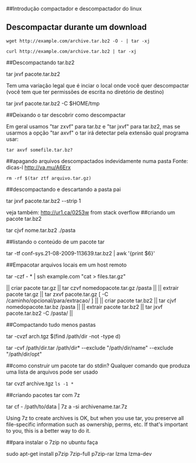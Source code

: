 ##Introdução
compactador e descompactador do linux

## Descompactar durante um download 

    wget http://example.com/archive.tar.bz2 -O - | tar -xj

    curl http://example.com/archive.tar.bz2 | tar -xj

##Descompactando tar.bz2

tar jxvf pacote.tar.bz2

Tem uma variação legal que é inciar o local onde você quer descompactar (você
tem que ter permissões de escrita no diretório de destino)

tar jxvf pacote.tar.bz2 -C $HOME/tmp

##Deixando o tar descobrir como descompactar

  Em geral usamos "tar zxvf" para tar.bz
  e "tar jxvf" para tar.bz2, mas se usarmos a opção "tar axvf"
  o tar irá detectar pela extensão qual programa usar:

    tar axvf somefile.tar.bz?

##apagando arquivos descompactados indevidamente numa pasta
Fonte: dicas-l http://va.mu/A6Erx

    rm -rf $(tar ztf arquivo.tar.gz)

##descompactando e descartando a pasta pai

tar jxvf pacote.tar.bz2 --strip 1

veja também: http://ur1.ca/0253w from stack overflow
##criando um pacote tar.bz2

tar cjvf nome.tar.bz2 ./pasta

##listando o conteúdo de um pacote tar

tar -tf conf-sys.21-08-2009-113639.tar.bz2  | awk '{print $6}'

##Empacotar arquivos locais em um host remoto

tar -czf - * | ssh example.com "cat > files.tar.gz"

|| criar pacote tar.gz || tar czvf nomedopacote.tar.gz /pasta ||
|| extrair pacote tar.gz || tar zxvf pacote.tar.gz [ -C /caminho/opcional/para/extracao/ ] ||
|| criar pacote tar.bz2 || tar cjvf nomedopacote.tar.bz /pasta ||
|| extrair pacote tar.bz2 || tar jxvf pacote.tar.bz2 -C /pasta/ ||

##Compactando tudo menos pastas

tar -cvzf arch.tgz $(find /path/dir -not -type d)

tar -cvf /path/dir.tar /path/dir* --exclude "/path/dir/name" --exclude "/path/dir/opt"

##como construir um pacote tar do stdin?
Qualquer comando que produza uma lista de arquivos pode ser usado

tar cvzf archive.tgz `ls -1 *`

##criando pacotes tar com 7z

tar cf - /path/to/data | 7z a -si archivename.tar.7z

Using 7z to create archives is OK, but when you use tar, you preserve all
file-specific information such as ownership, perms, etc. If that's important to
you, this is a better way to do it.

##para instalar o 7zip no ubuntu faça

sudo apt-get install p7zip 7zip-full p7zip-rar lzma lzma-dev
